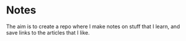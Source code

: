# Notes

The aim is to create a repo where I make notes on stuff that I learn, and save links to the articles that I like.
